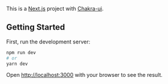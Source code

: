 This is a [Next.js](https://nextjs.org/) project with [Chakra-ui](https://chakra-ui.com).

## Getting Started

First, run the development server:

```bash
npm run dev
# or
yarn dev
```

Open [http://localhost:3000](http://localhost:3000) with your browser to see the result.
